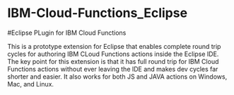 # IBM-Cloud-Functions_Eclipse

#Eclipse PLugin for IBM Cloud Functions

This is a prototype extension for Eclipse that enables complete round trip cycles for authoring IBM CLoud Functions actions inside the Eclipse IDE. The key point for this extension is that it has full round trip for IBM Cloud Functions actions without ever leaving the IDE and makes dev cycles far shorter and easier. It also works for both JS and JAVA actions on Windows, Mac, and Linux.
